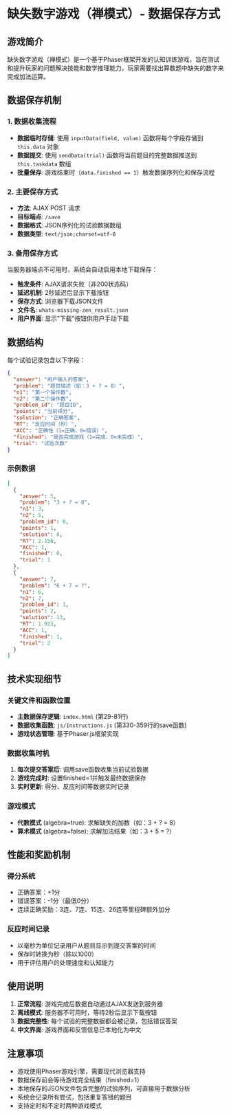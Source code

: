 # 缺失数字游戏（禅模式）- 数据保存方式

## 游戏简介
缺失数字游戏（禅模式）是一个基于Phaser框架开发的认知训练游戏，旨在测试和提升玩家的问题解决技能和数学推理能力。玩家需要找出算数题中缺失的数字来完成加法运算。

## 数据保存机制

### 1. 数据收集流程
- **数据临时存储**: 使用 `inputData(field, value)` 函数将每个字段存储到 `this.data` 对象
- **数据提交**: 使用 `sendData(trial)` 函数将当前题目的完整数据推送到 `this.taskdata` 数组
- **批量保存**: 游戏结束时（`data.finished == 1`）触发数据序列化和保存流程

### 2. 主要保存方式
- **方法**: AJAX POST 请求
- **目标端点**: `/save`
- **数据格式**: JSON序列化的试验数据数组
- **数据类型**: `text/json;charset=utf-8`

### 3. 备用保存方式
当服务器端点不可用时，系统会自动启用本地下载保存：
- **触发条件**: AJAX请求失败（非200状态码）
- **延迟机制**: 2秒延迟后显示下载按钮
- **保存方式**: 浏览器下载JSON文件
- **文件名**: `whats-missing-zen_result.json`
- **用户界面**: 显示"下载"按钮供用户手动下载

## 数据结构

每个试验记录包含以下字段：

```json
{
  "answer": "用户输入的答案",
  "problem": "题目描述（如：3 + ? = 8）", 
  "n1": "第一个操作数",
  "n2": "第二个操作数",
  "problem_id": "题目ID",
  "points": "当前得分",
  "solution": "正确答案",
  "RT": "反应时间（秒）",
  "ACC": "正确性（1=正确，0=错误）",
  "finished": "是否完成游戏（1=完成，0=未完成）",
  "trial": "试验次数"
}
```

### 示例数据
```json
[
  {
    "answer": 5,
    "problem": "3 + ? = 8",
    "n1": 3,
    "n2": 5, 
    "problem_id": 0,
    "points": 1,
    "solution": 8,
    "RT": 2.156,
    "ACC": 1,
    "finished": 0,
    "trial": 1
  },
  {
    "answer": 7,
    "problem": "6 + 7 = ?",
    "n1": 6,
    "n2": 7,
    "problem_id": 1, 
    "points": 2,
    "solution": 13,
    "RT": 1.923,
    "ACC": 1,
    "finished": 1,
    "trial": 2
  }
]
```

## 技术实现细节

### 关键文件和函数位置
- **主数据保存逻辑**: `index.html` (第29-81行)
- **数据收集函数**: `js/Instructions.js` (第330-359行的save函数)
- **游戏状态管理**: 基于Phaser.js框架实现

### 数据收集时机
1. **每次提交答案后**: 调用save函数收集当前试验数据
2. **游戏完成时**: 设置finished=1并触发最终数据保存
3. **实时更新**: 得分、反应时间等数据实时记录

### 游戏模式
- **代数模式** (algebra=true): 求解缺失的加数（如：3 + ? = 8）
- **算术模式** (algebra=false): 求解加法结果（如：3 + 5 = ?）

## 性能和奖励机制

### 得分系统
- 正确答案：+1分
- 错误答案：-1分（最低0分）
- 连续正确奖励：3连、7连、15连、26连等里程碑额外加分

### 反应时间记录
- 以毫秒为单位记录用户从题目显示到提交答案的时间
- 保存时转换为秒（除以1000）
- 用于评估用户的处理速度和认知能力

## 使用说明

1. **正常流程**: 游戏完成后数据自动通过AJAX发送到服务器
2. **离线模式**: 服务器不可用时，等待2秒后显示下载按钮
3. **数据完整性**: 每个试验的完整数据都会被记录，包括错误答案
4. **中文界面**: 游戏界面和反馈信息已本地化为中文

## 注意事项

- 游戏使用Phaser游戏引擎，需要现代浏览器支持
- 数据保存前会等待游戏完全结束（finished=1）
- 本地保存的JSON文件包含完整的试验序列，可直接用于数据分析
- 系统会记录所有尝试，包括重复答错的题目
- 支持定时和不定时两种游戏模式
